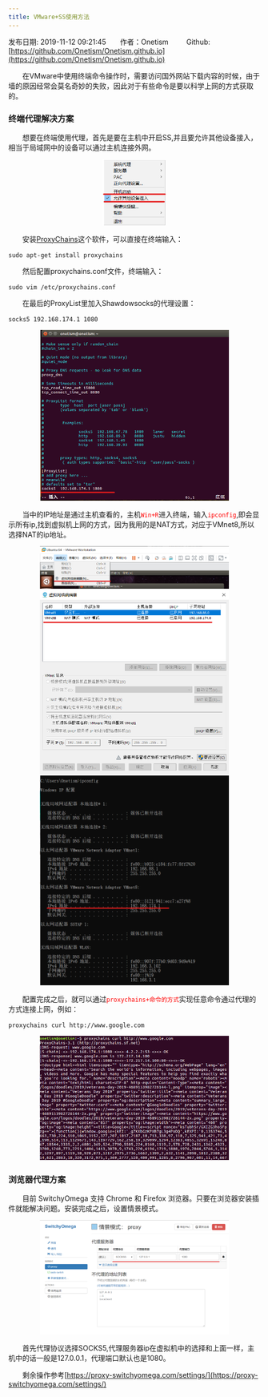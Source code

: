 ```yaml
---
title: VMware+SS使用方法
---
```

发布日期: 2019-11-12 09:21:45&emsp;&emsp;作者：Onetism &emsp;&emsp; Github:[https://github.com/Onetism/Onetism.github.io](https://github.com/Onetism/Onetism.github.io)

&emsp;&emsp;在VMware中使用终端命令操作时，需要访问国外网站下载内容的时候，由于墙的原因经常会莫名奇妙的失败，因此对于有些命令是要以科学上网的方式获取的。

### 终端代理解决方案
&emsp;&emsp;想要在终端使用代理，首先是要在主机中开启SS,并且要允许其他设备接入，相当于局域网中的设备可以通过主机连接外网。

<div align=center><img src="VMware-SS使用方法/1.png" width="25%" ></div>

&emsp;&emsp;安装[ProxyChains](http://proxychains.sourceforge.net/)这个软件，可以直接在终端输入：

    sudo apt-get install proxychains

&emsp;&emsp;然后配置proxychains.conf文件，终端输入：

    sudo vim /etc/proxychains.conf

&emsp;&emsp;在最后的ProxyList里加入Shawdowsocks的代理设置：

    socks5 192.168.174.1 1080

<div align=center><img src="VMware-SS使用方法/6.png" width="75%" ></div>


&emsp;&emsp;当中的IP地址是通过主机查看的，主机<font color=red>`Win+R`</font>进入终端，输入<font color=red>`ipconfig`</font>,即会显示所有ip,找到虚拟机上网的方式，因为我用的是NAT方式，对应于VMnet8,所以选择NAT的ip地址。

<div align=center><img src="VMware-SS使用方法/3.png" width="75%" ></div>

<div align=center><img src="VMware-SS使用方法/4.png" width="75%" ></div>

<div align=center><img src="VMware-SS使用方法/2.png" width="75%" ></div>

&emsp;&emsp;配置完成之后，就可以通过<font color=red>`proxychains+命令的方式`</font>实现任意命令通过代理的方式连接上网，例如：

    proxychains curl http://www.google.com

<div align=center><img src="VMware-SS使用方法/5.png" width="75%" ></div>

### 浏览器代理方案

&emsp;&emsp;目前 SwitchyOmega 支持 Chrome 和 Firefox 浏览器。只要在浏览器安装插件就能解决问题。安装完成之后，设置情景模式。

<div align=center><img src="VMware-SS使用方法/7.png" width="75%" ></div>

&emsp;&emsp;首先代理协议选择SOCKS5,代理服务器ip在虚拟机中的选择和上面一样，主机中的话一般是127.0.0.1，代理端口默认也是1080。

&emsp;&emsp;剩余操作参考[https://proxy-switchyomega.com/settings/](https://proxy-switchyomega.com/settings/)



